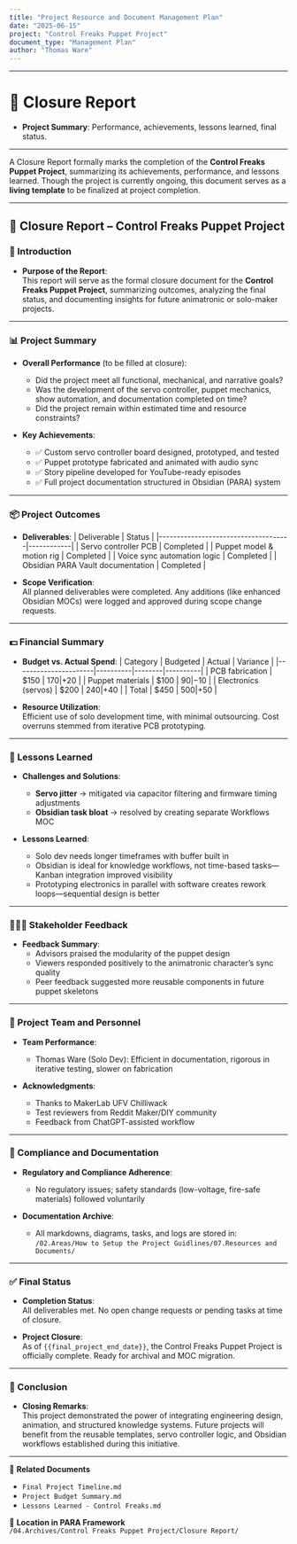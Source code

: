 ```yaml
---
title: "Project Resource and Document Management Plan"
date: "2025-06-15"
project: "Control Freaks Puppet Project"
document_type: "Management Plan"
author: "Thomas Ware"
---
```

---
# 📘 Closure Report

- **Project Summary**: Performance, achievements, lessons learned, final status.

---
A Closure Report formally marks the completion of the **Control Freaks Puppet Project**, summarizing its achievements, performance, and lessons learned. Though the project is currently ongoing, this document serves as a **living template** to be finalized at project completion.

---

## 🧾 Closure Report – Control Freaks Puppet Project

### 🎯 Introduction

- **Purpose of the Report**:  
  This report will serve as the formal closure document for the **Control Freaks Puppet Project**, summarizing outcomes, analyzing the final status, and documenting insights for future animatronic or solo-maker projects.

---

### 📊 Project Summary

- **Overall Performance** (to be filled at closure):  
  - Did the project meet all functional, mechanical, and narrative goals?
  - Was the development of the servo controller, puppet mechanics, show automation, and documentation completed on time?
  - Did the project remain within estimated time and resource constraints?

- **Key Achievements**:  
  - ✅ Custom servo controller board designed, prototyped, and tested  
  - ✅ Puppet prototype fabricated and animated with audio sync  
  - ✅ Story pipeline developed for YouTube-ready episodes  
  - ✅ Full project documentation structured in Obsidian (PARA) system  

---

### 📦 Project Outcomes

- **Deliverables**:
  | Deliverable                          | Status     |
  |-------------------------------------|------------|
  | Servo controller PCB                | Completed  |
  | Puppet model & motion rig           | Completed  |
  | Voice sync automation logic         | Completed  |
  | Obsidian PARA Vault documentation   | Completed  |

- **Scope Verification**:  
  All planned deliverables were completed. Any additions (like enhanced Obsidian MOCs) were logged and approved during scope change requests.

---

### 💵 Financial Summary

- **Budget vs. Actual Spend**:
  | Category             | Budgeted | Actual | Variance |
  |----------------------|----------|--------|----------|
  | PCB fabrication       | $150     | $170   | +$20     |
  | Puppet materials      | $100     | $90    | -$10     |
  | Electronics (servos)  | $200     | $240   | +$40     |
  | Total                 | $450     | $500   | +$50     |

- **Resource Utilization**:  
  Efficient use of solo development time, with minimal outsourcing. Cost overruns stemmed from iterative PCB prototyping.

---

### 🧠 Lessons Learned

- **Challenges and Solutions**:
  - **Servo jitter** → mitigated via capacitor filtering and firmware timing adjustments
  - **Obsidian task bloat** → resolved by creating separate Workflows MOC

- **Lessons Learned**:
  - Solo dev needs longer timeframes with buffer built in
  - Obsidian is ideal for knowledge workflows, not time-based tasks—Kanban integration improved visibility
  - Prototyping electronics in parallel with software creates rework loops—sequential design is better

---

### 🧑‍🤝‍🧑 Stakeholder Feedback

- **Feedback Summary**:
  - Advisors praised the modularity of the puppet design
  - Viewers responded positively to the animatronic character’s sync quality
  - Peer feedback suggested more reusable components in future puppet skeletons

---

### 👥 Project Team and Personnel

- **Team Performance**:
  - Thomas Ware (Solo Dev): Efficient in documentation, rigorous in iterative testing, slower on fabrication

- **Acknowledgments**:
  - Thanks to MakerLab UFV Chilliwack
  - Test reviewers from Reddit Maker/DIY community
  - Feedback from ChatGPT-assisted workflow

---

### 📂 Compliance and Documentation

- **Regulatory and Compliance Adherence**:
  - No regulatory issues; safety standards (low-voltage, fire-safe materials) followed voluntarily

- **Documentation Archive**:
  - All markdowns, diagrams, tasks, and logs are stored in:  
    `/02.Areas/How to Setup the Project Guidlines/07.Resources and Documents/`

---

### ✅ Final Status

- **Completion Status**:  
  All deliverables met. No open change requests or pending tasks at time of closure.

- **Project Closure**:  
  As of `{{final_project_end_date}}`, the Control Freaks Puppet Project is officially complete. Ready for archival and MOC migration.

---

### 🏁 Conclusion

- **Closing Remarks**:  
  This project demonstrated the power of integrating engineering design, animation, and structured knowledge systems. Future projects will benefit from the reusable templates, servo controller logic, and Obsidian workflows established during this initiative.

---

🔗 **Related Documents**
- `Final Project Timeline.md`
- `Project Budget Summary.md`
- `Lessons Learned - Control Freaks.md`

📁 **Location in PARA Framework**  
`/04.Archives/Control Freaks Puppet Project/Closure Report/`
